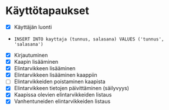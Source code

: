 # Käyttötapaukset
- [x] Käyttäjän luonti
* ```INSERT INTO kayttaja (tunnus, salasana) VALUES ('tunnus', 'salasana')```
- [x] Kirjautuminen
- [x] Kaapin lisääminen
- [x] Elintarvikkeen lisääminen
- [x] Elintarvikkeen lisääminen kaappiin
- [ ] Elintarvikkeiden poistaminen kaapista
- [x] Elintarvikkeen tietojen päivittäminen (säilyvyys)
- [x] Kaapissa olevien elintarvikkeiden listaus
- [x] Vanhentuneiden elintarvikkeiden listaus
